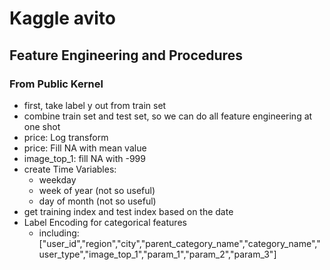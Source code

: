 Kaggle avito
============

Feature Engineering and Procedures
-------------------
### From Public Kernel
- first, take label y out from train set
- combine train set and test set, so we can do all feature engineering at one shot
- price: Log transform
- price: Fill NA with mean value
- image_top_1: fill NA with -999
- create Time Variables:
  - weekday
  - week of year (not so useful)
  - day of month (not so useful)
- get training index and test index based on the date
- Label Encoding for categorical features
  - including: ["user_id","region","city","parent_category_name","category_name","user_type","image_top_1","param_1","param_2","param_3"]
